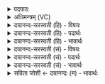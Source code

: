 <details><summary>पदपाठः</summary>

तत्। ए॒ज॒ति॒। तत्। न। ए॒ज॒ति॒। तत्। दू॒रे। तत्। ऊँ॒ऽइत्यूँ॑। अ॒न्ति॒के। तत्। अ॒न्तः। अ॒स्य॒। सर्व॑स्य। तत्। ऊँ॒ऽइत्यूँ॑। सर्व॑स्य। अ॒स्य॒। बा॒ह्य॒तः। ५।
</details>

<details><summary>अधिमन्त्रम् (VC)</summary>

- आत्मा देवता
- दीर्घतमा ऋषिः
- अनुष्टुप्
- गान्धारः
</details>

<details><summary>दयानन्द-सरस्वती (हि) - विषयः</summary>

विद्वानों के निकट और अविद्वानों के ब्रह्म दूर है, इस विषय को अगले मन्त्र में कहा है ॥
</details>

<details><summary>दयानन्द-सरस्वती (हि) - पदार्थः</summary>

पदार्थान्वयभाषाः -  हे मनुष्यो ! (तत्) वह ब्रह्म (एजति) मूर्खों की दृष्टि से चलायमान होता (तत्) (न, एजति) अपने स्वरूप से न चलायमान और न चलाया जाता (तत्) वह (दूरे) अधर्मात्मा अविद्वान् अयोगियों से दूर अर्थात् क्रोड़ों वर्ष में भी नहीं प्राप्त होता (तत्) वह (उ) ही (अन्तिके) धर्मात्मा विद्वान् योगियों के समीप (तत्) वह (अस्य) इस (सर्वस्य) सब जगत् वा जीवों के (अन्तः) भीतर (उ) और (तत्) वह (अस्य, सर्वस्य) इस प्रत्यक्ष और अप्रत्यक्षरूप के (बाह्यतः) बाहर भी वर्त्तमान है ॥५ ॥
</details>

<details><summary>दयानन्द-सरस्वती (हि) - भावार्थः</summary>

भावार्थभाषाः -  हे मनुष्यो ! वह ब्रह्म मूढ़ की दृष्टि में कम्पता जैसा है, वह आप व्यापक होने से कभी नहीं चलायमान होता, जो जन उसकी आज्ञा से विरुद्ध हैं, वे इधर-उधर भागते हुए भी उसको नहीं जानते और जो ईश्वर की आज्ञा का अनुष्ठानवाले वे अपने आत्मा में स्थित अति निकट ब्रह्म को प्राप्त होते हैं, जो ब्रह्म सब प्रकृति आदि के बाहर-भीतर अवयवों में अभिव्याप्त हो के अन्तर्यामिरूप से सब जीवों के सब पाप पुण्यरूप कर्मों को जानता हुआ यथार्थ फल देता है, वही सबको ध्यान में रखना चाहिये और इसी से सबको डरना चाहिये ॥५ ॥
</details>

<details><summary>दयानन्द-सरस्वती (सं) - विषयः</summary>

विदुषां निकटेऽविदुषां च ब्रह्म दूरेऽस्तीत्याह ॥
</details>

<details><summary>दयानन्द-सरस्वती (सं) - पदार्थः</summary>

पदार्थान्वयभाषाः -  हे मनुष्याः ! तद् ब्रह्मैजति तन्नैजति तद् दूरे तद्वन्तिके सर्वस्यान्तस्तदु सर्वस्याऽस्य बाह्यतो वर्त्तत इति निश्चिनुत ॥५ ॥
</details>

<details><summary>दयानन्द-सरस्वती (सं) - भावार्थः</summary>

भावार्थभाषाः -  हे मनुष्याः ! तद्ब्रह्म मूढदृष्टौ कम्पत इव तत्स्वतो व्यापकत्वात् कदाचिन्न चलति, ये तदाज्ञाविरुद्धास्ते इतस्ततो धावन्तोऽपि तन्न विजानन्ति। ये चेश्वराज्ञानुष्ठातारस्ते स्वात्मस्थमतिनिकटं ब्रह्म प्राप्नुवन्ति, यद्ब्रह्म सर्वस्य प्रकृत्यादेर्बाह्याऽभ्यन्तरावयवानभिव्याप्य सर्वेषां जीवानामन्तर्यामिरूपतया सर्वाणि पापपुण्यात्मककर्माणि विजानन् याथातथ्यं फलं प्रयच्छत्येतदेव सर्वैर्ध्येयमस्मादेव सर्वैर्भेतव्यमिति ॥५ ॥
</details>

<details><summary>सविता जोशी ← दयानन्दः (म) - भावार्थः</summary>

भावार्थभाषाः -  हे माणसांनो ! ब्रह्म हे मूर्खाच्या दृष्टीने चलायमान असते. वास्तविक सर्वव्यापक असल्यामुळे ते कधीही चलायमान होत नाही. जे लोक त्याच्या आज्ञेविरुद्ध इकडे-तिकडे भटकतात ते त्याला जाणू शकत नाहीत व जे ईश्वराच्या आज्ञेचे पालन करतात ते आपल्या आत्म्यात अतिनिकट स्थित असलेल्या ब्रह्माला प्राप्त करतात. ब्रह्म प्रकृतीच्या आत व बाहेर व्याप्त असून अंतर्यामी रूपाने सगळ्या जीवांचे सर्व पाप पुण्यरूपी कर्म जाणून यथार्थ फळ देते हे सर्वांनी लक्षात ठेवले पाहिजे व सर्वांना त्याचेच भय वाटले पाहिजे.
</details>